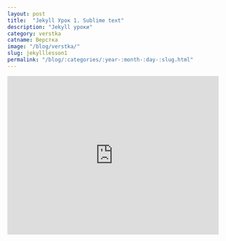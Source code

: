 ```yaml
---
layout: post
title:  "Jekyll Урок 1. Sublime text"
description: "Jekyll уроки"
category: verstka
catname: Верстка
image: "/blog/verstka/"
slug: jekylllesson1
permalink: "/blog/:categories/:year-:month-:day-:slug.html"
---
```

<iframe width="480" height="360" src="https://www.youtube.com/watch?v=ZWPCXhJK_Rc" frameborder="0" allowfullscreen></iframe>
